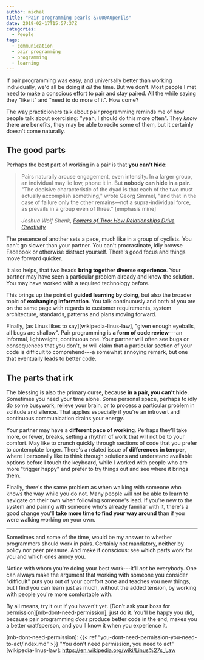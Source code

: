 ```yaml
---
author: michal
title: "Pair programming pearls &\u00A0perils"
date: 2019-02-17T15:57:37Z
categories:
  - People
tags:
  - communication
  - pair programming
  - programming
  - learning
---
```


If pair programming was easy, and universally better than working individually, we'd all be doing it *all* the time. But we don't. Most people I met need to make a conscious effort to pair and stay paired. All the while saying they "like it" and "need to do more of it". How come?

<!--more-->

The way practicioners talk about pair programming reminds me of how people talk about exercising: "yeah, I should do this more often". They *know* there are benefits, they may be able to recite some of them, but it certainly doesn't come naturally.

## The good parts

Perhaps the best part of working in a pair is that **you can't hide**:

> Pairs naturally arouse engagement, even intensity. In a larger group, an individual may lie low, phone it in. But **nobody can hide in a pair**. "The decisive characteristic of the dyad is that each of the two must actually accomplish something," wrote Georg Simmel, "and that in the case of failure only the other remains—not a supra-individual force, as prevails in a group even of three." [emphasis mine]
>
> <cite>Joshua Wolf Shenk, [Powers of Two: How Relationships Drive Creativity][amazon-powers-of-two]</cite>

The presence of another sets a pace, much like in a group of cyclists. You can't go slower than your partner. You can't procrastinate, idly browse Facebook or otherwise distract yourself. There's good focus and things move forward quicker.

It also helps, that two heads **bring together diverse experience**. Your partner may have seen a particular problem already and know the solution. You may have worked with a required technology before.

This brings up the point of **guided learning by doing**, but also the broader topic of **exchanging information**. You talk continuously and both of you are on the same page with regards to customer requirements, system architecture, standards, patterns and plans moving forward.

Finally, [as Linus likes to say][wikipedia-linus-law], "given enough eyeballs, all bugs are shallow". Pair programming is **a form of code review**---an informal, lightweight, continuous one. Your partner will often see bugs or consequences that you don't, or will claim that a particular section of your code is difficult to comprehend---a somewhat annoying remark, but one that eventually leads to better code.

## The parts that irk

The blessing is also the primary curse, because **in a pair, you can't hide**. Sometimes you need your time alone. Some personal space, perhaps to idly do some busywork, relieve your brain, or to process a particular problem in solitude and silence. That applies especially if you're an introvert and continuous communication drains your energy.

Your partner may have a **different pace of working**. Perhaps they'll take more, or fewer, breaks, setting a rhythm of work that will not be to your comfort. May like to crunch quickly through sections of code that you prefer to contemplate longer. There's a related issue of **differences in temper**, where I personally like to think through solutions and understand available options before I touch the keyboard, while I worked with people who are more "trigger happy" and prefer to try things out and see where it brings them.

Finally, there's the same problem as when walking with someone who knows the way while you do not. Many people will not be able to learn to navigate on their own when following someone's lead. If you're new to the system and pairing with someone who's already familiar with it, there's a good change you'll **take more time to find your way around** than if you were walking working on your own.

---

Sometimes and some of the time, would be my answer to whether programmers should work in pairs. Certainly not mandatory, neither by policy nor peer pressure. And make it conscious: see which parts work for you and which ones annoy you.

Notice with whom you're doing your best work---it'll *not* be everybody. One can always make the argument that working with someone you consider "difficult" puts you out of your comfort zone and teaches you new things, but I find you can learn just as much, without the added tension, by working with people you're more comfortable with.

By all means, try it out if you haven't yet. [Don't ask your boss for permission][mb-dont-need-permission], just do it. You'll be happy you did, because pair programming *does* produce better code in the end, makes you a better cratfsperson, and you'll know it when you experience it.


[amazon-powers-of-two]: https://www.amazon.com/Powers-Two-Relationships-Drive-Creativity-ebook/dp/B00E9FYT0O/
[mb-dont-need-permission]: {{< ref "you-dont-need-permission-you-need-to-act/index.md" >}} "You don't need permission, you need to act"
[wikipedia-linus-law]: https://en.wikipedia.org/wiki/Linus%27s_Law
